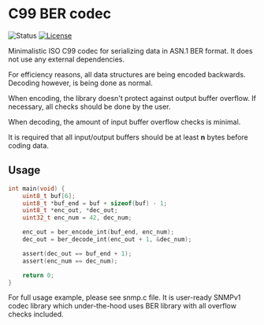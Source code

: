 # C99 BER codec

![Status](https://img.shields.io/badge/status-stable-green.svg)
[![License](https://img.shields.io/github/license/darsto/ber.svg)](LICENSE)

Minimalistic ISO C99 codec for serializing data in ASN.1 BER format.
It does not use any external dependencies.

For efficiency reasons, all data structures are being encoded backwards. Decoding however, is being done as normal.

When encoding, the library doesn't protect against output buffer overflow. If necessary, all checks should be done by the user.

When decoding, the amount of input buffer overflow checks is minimal.

It is required that all input/output buffers should be at least **n** bytes before coding data.

## Usage

```c
int main(void) {
    uint8_t buf[6];
    uint8_t *buf_end = buf + sizeof(buf) - 1;
    uint8_t *enc_out, *dec_out;
    uint32_t enc_num = 42, dec_num;

    enc_out = ber_encode_int(buf_end, enc_num);
    dec_out = ber_decode_int(enc_out + 1, &dec_num);

    assert(dec_out == buf_end + 1);
    assert(enc_num == dec_num);

    return 0;
}
```

For full usage example, please see snmp.c file. It is user-ready SNMPv1 codec library which under-the-hood uses BER library with all overflow checks included.
